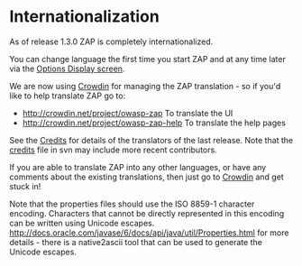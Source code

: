 # Internationalization

As of release 1.3.0 ZAP is completely internationalized.

You can change language the first time you start ZAP and at any time later via the [Options Display screen](https://github.com/zaproxy/zap-core-help/wiki/HelpUiDialogsOptionsView).

We are now using [Crowdin](http://crowdin.net/project/owasp-zap) for managing the ZAP translation - so if you'd like to help translate ZAP go to:
  * http://crowdin.net/project/owasp-zap To translate the UI
  * http://crowdin.net/project/owasp-zap-help To translate the help pages

See the [Credits](https://github.com/zaproxy/zap-core-help/wiki/HelpCredits) for details of the translators of the last release. Note that the [credits](https://github.com/zaproxy/zaproxy/blob/develop/src/help/zaphelp/zaphelp/credits.html) file in svn may include more recent contributors.

If you are able to translate ZAP into any other languages, or have any comments about the existing translations, then just go to [Crowdin](http://crowdin.net/project/owasp-zap) and get stuck in!

Note that the properties files should use the ISO 8859-1 character encoding. Characters that cannot be directly represented in this encoding can be written using Unicode escapes. http://docs.oracle.com/javase/6/docs/api/java/util/Properties.html for more details - there is a native2ascii tool that can be used to generate the Unicode escapes.
